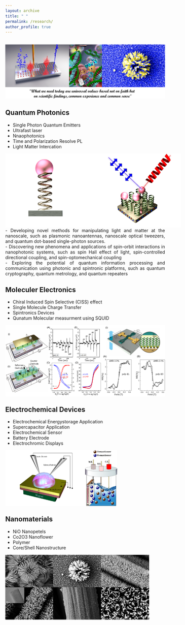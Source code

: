 ```yaml
---
layout: archive
title: " "
permalink: /research/
author_profile: true
---
```


<br/><img src='/frontpage.png' class='center'>

**Quantum Photonics**
----
- Single Photon Quantum Emitters
- Ultrafast laser
- Nnaophotonics
- Time and Polarization Resolve PL
- Light Matter Intercation

   
<div style="display: flex;">
    <img src='/pics/QD1Cv1.png' alt='Image 1' style='width:60%;'>
    <img src='/pics/PPL.png' alt='Image 2' style='width:50%;'>
   
</div>

<div style="text-align: justify">
   - Developing novel methods for manipulating light and matter at the nanoscale, such as plasmonic nanoantennas, nanoscale optical tweezers, and quantum dot-based single-photon sources.
</div>
<div style="text-align: justify">
   - Discovering new phenomena and applications of spin-orbit interactions in nanophotonic systems, such as spin Hall effect of light, spin-controlled directional coupling, and spin-optomechanical coupling
</div>
<div style="text-align: justify">
   - Exploring the potential of quantum information processing and communication using photonic and spintronic platforms, such as quantum cryptography, quantum metrology, and quantum repeaters
</div>

**Moleculer Electronics**
----
- Chiral Induced Spin Selective (CISS) effect
- Single Molecule Charge Transfer
- Spintronics Devices
- Qunatum Molecular measurment using SQUID


<div style="display: flex;">
    <img src='/pics/Picture3.png' alt='Image 1' style='width:60%;'>
    <img src='/pics/Picture2.png' alt='Image 2' style='width:40%;'>
</div>



**Electrochemical Devices**
----
- Electrochemical Energystorage Application
- Supercapacitor Application
- Electrochemical Sensor
- Battery Electrode
- Electrochromic Displays
  
<div style="display: flex;">
    <img src='/pics/DEC1.png' alt='Image 1' style='width:50%;'>
    <img src='/pics/hiresol2.png' alt='Image 2' style='width:20%;'>
</div>

**Nanomaterials**
----
- NiO Nanopetels
- Co2O3 Nanoflower
- Polymer
- Core/Shell Nanostructure
  
<div style="display: flex;">
    <img src='/pics/c1.png' alt='Image 1' style='width:30%;'>
    <img src='/pics/c2.png' alt='Image 2' style='width:30%;'>
    <img src='/pics/c3.png' alt='Image 2' style='width:30%;'>
</div>
<div style="display: flex;">
    <img src='/pics/c4.png' alt='Image 1' style='width:30%;'>
    <img src='/pics/c5.png' alt='Image 2' style='width:30%;'>
    <img src='/pics/c6.png' alt='Image 2' style='width:30%;'>
</div>
